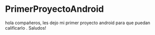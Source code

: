 # PrimerProyectoAndroid
hola compañeros, les dejo mi primer proyecto android para que puedan calificarlo . 
Saludos!
